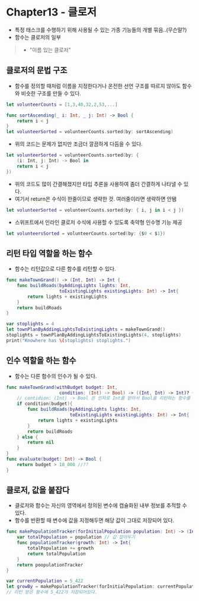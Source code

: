 Chapter13 - 클로저
================

- 특정 태스크를 수행하기 위해 사용될 수 있는 가종 기능들의 개별 묶음..(무슨말?)
- 함수는 클로저의 일부
> - "이름 있는 클로저"

## 클로저의 문법 구조
- 함수를 정의할 때처럼 이름을 지정한다거나 온전한 선언 구조를 따르지 않아도 함수와 비슷한 구조를 만들 수 있다.
```swift
let volunteerCounts = [1,3,40,32,2,53,...]

func sortAscending(_ i: Int, _ j: Int) -> Bool {
    return i < j
}
let volunteerSorted = volunteerCounts.sorted(by: sortAscending)
```

- 위의 코드는 문제가 없지만 조금더 깔끔하게 다듬을 수 있다.
```swift
let volunteerSorted = volunteerCounts.sorted(by: {
    (i: Int, j: Int) -> Bool in
    return i < j
})
```

- 위의 코드도 많이 간결해졌지만 타입 추론을 사용하여 좀더 간결하게 나타낼 수 있다.
- 여기서 return은 수식이 한줄이므로 생략한 것. 여러줄이라면 생략하면 안됌
```swift
let volunteerSorted = volunteerCounts.sorted(by: { i, j in i < j })
```

- 스위프트에서 인라인 클로저 수식에 사용할 수 있도록 축약형 인수명 기능 제공
```swift
let volunteersSorted = volunteerCounts.sorted(by: {$0 < $1})
```

## 리턴 타입 역할을 하는 함수
- 함수는 리턴값으로 다른 함수를 리턴할 수 있다.
```swift
func makeTownGrand() -> (Int, Int) -> Int {
    func buildRoads(byAddingLights lights: Int,
                    toExistingLights existingLights: Int) -> Int{
        return lights + existingLights
    }
    return buildRoads
}

var stoplights = 4
let townPlanByAddingLightsToExistingLights = makeTownGrand()
stoplights = townPlanByAddingLightsToExistingLights(4, stoplights)
print("Knowhere has \(stoplights) stoplights.")
```
## 인수 역할을 하는 함수
- 함수는 다른 함수의 인수가 될 수 있다.
```swift
func makeTownGrand(withBudget budget: Int,
                    condition: (Int) -> Bool) -> ((Int, Int) -> Int)? {
    // contidion: (Int) -> Bool 은 인자로 Int를 받아서 Bool을 리턴하는 함수를 인자로 받는 것을 의미한다.
    if condition(budget){
        func buildRoads(byAddingLights lights: Int,
                        toExistingLights existingLights: Int) -> Int{
            return lights + existingLights
        }
        return buildRoads
    } else {
        return nil
    }
}
func evaluate(budget: Int) -> Bool {
    return budget > 10_000 //??
}
```

## 클로저, 값을 붙잡다
- 클로저와 함수는 자신의 영역에서 정의된 변수에 캡슐화된 내부 정보를 추적할 수 있다.
- 함수를 반환할 때 변수에 값을 지정해두면 해당 값이 그대로 저장되어 있다.
```swift
func makePopulationTracker(forInitialPopulation population: Int) -> (Int) -> Int{
    var totalPopulation = population // 값 잡아두기
    func populationTracker(growth: Int) -> Int{
        totalPopulation += growth
        return totalPopulation
    }
    return poopulationTracker
}

var currentPopulation = 5_422
let growBy = makePopulationTracker(forInitialPopulation: currentPopulation)
// 리턴 받은 함수에 5_422가 저장되어있다.
```

